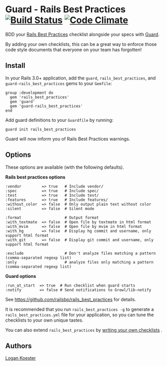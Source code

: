 # Guard - Rails Best Practices        [![Build Status](https://secure.travis-ci.org/kugaevsky/guard-haml.png?branch=master)](http://travis-ci.org/kugaevsky/guard-haml) [![Code Climate](https://codeclimate.com/badge.png)](https://codeclimate.com/github/kugaevsky/guard-rails_best_practices)

BDD your [Rails Best Practices](http://rails-bestpractices.com/) checklist alongside your specs with [Guard](https://github.com/guard/guard).

By adding your own checklists, this can be a great way to enforce those code style documents that everyone on your team has forgotten!

## Install

In your Rails 3.0+ application, add the `guard`, `rails_best_practices`, and `guard-rails_best_practices` gems to your `Gemfile`:

    group :development do
      gem 'rails_best_practices'
      gem 'guard'
      gem 'guard-rails_best_practices'
    end

Add guard definitions to your `Guardfile` by running:

    guard init rails_best_practices

Guard will now inform you of Rails Best Practices warnings.

## Options

These options are available (with the following defaults).

**Rails best practices options**

    :vendor         => true   # Include vendor/
    :spec           => true   # Include spec/
    :test           => true   # Include test/
    :features       => true   # Include features/
    :without_color  => false  # Only output plain text without color
    :silent         => false  # Silent mode

    :format                   # Output format
    :with_textmate  => false  # Open file by textmate in html format
    :with_mvim      => false  # Open file by mvim in html format
    :with_hg        => false  # Display hg commit and username, only support html format
    :with_git       => false  # Display git commit and username, only support html format

    :exclude                  # Don't analyze files matching a pattern (comma-separated regexp list)
    :only                     # analyze files only matching a pattern (comma-separated regexp list)

**Guard options**

    :run_at_start  => true  # Run checklist when guard starts
    :notify        => false # Send notifications to Growl/lib-notify

See https://github.com/railsbp/rails_best_practices for details.

It is recommended that you run `rails_best_practices -g` to generate a `rails_best_practices.yml` file for your application,
so you can tune the checklists to your own unique tastes.

You can also extend `rails_best_practices` by [writing your own checklists](https://github.com/railsbp/rails_best_practices/wiki/How-to-write-your-own-check-list) .

## Authors

[Logan Koester](http://github.com/logankoester)
